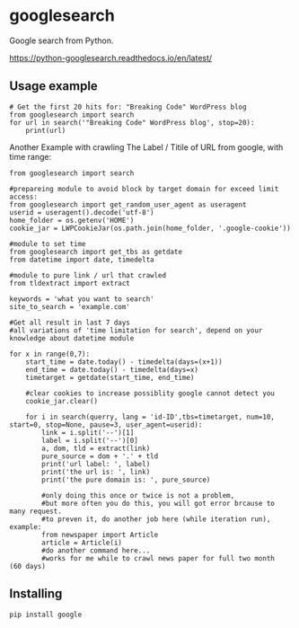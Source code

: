 googlesearch
============

Google search from Python.

https://python-googlesearch.readthedocs.io/en/latest/

Usage example
-------------

    # Get the first 20 hits for: "Breaking Code" WordPress blog
    from googlesearch import search
    for url in search('"Breaking Code" WordPress blog', stop=20):
        print(url)

Another Example with crawling The Label / Titile of URL from google, with time range:
    
    from googlesearch import search
    
    #prepareing module to avoid block by target domain for exceed limit access:
    from googlesearch import get_random_user_agent as useragent
    userid = useragent().decode('utf-8')
    home_folder = os.getenv('HOME')
    cookie_jar = LWPCookieJar(os.path.join(home_folder, '.google-cookie'))
    
    #module to set time
    from googlesearch import get_tbs as getdate
    from datetime import date, timedelta
    
    #module to pure link / url that crawled
    from tldextract import extract
    
    keywords = 'what you want to search'
    site_to_search = 'example.com'
    
    #Get all result in last 7 days
    #all variations of 'time limitation for search', depend on your knowledge about datetime module
    
    for x in range(0,7):
        start_time = date.today() - timedelta(days=(x+1))
        end_time = date.today() - timedelta(days=x)
        timetarget = getdate(start_time, end_time)
        
        #clear cookies to increase possiblity google cannot detect you
        cookie_jar.clear()
        
        for i in search(querry, lang = 'id-ID',tbs=timetarget, num=10, start=0, stop=None, pause=3, user_agent=userid):
            link = i.split('--')[1]
            label = i.split('--')[0]
            a, dom, tld = extract(link)
            pure_source = dom + '.' + tld
            print('url label: ', label)
            print('the url is: ', link)
            print('the pure domain is: ', pure_source)
            
            #only doing this once or twice is not a problem, 
            #but more often you do this, you will got error brcause to many request.
            #to preven it, do another job here (while iteration run), example:
            from newspaper import Article
            article = Article(i)
            #do another command here...
            #works for me while to crawl news paper for full two month  (60 days)
            
            
            
    


Installing
----------

    pip install google
